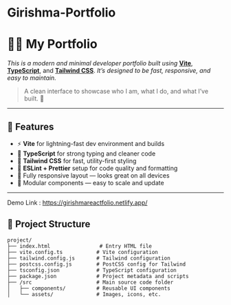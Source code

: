 # Girishma-Portfolio


# 🧑‍💻 My Portfolio

_This is a modern and minimal developer portfolio built using_ [**Vite**](https://vitejs.dev/), [**TypeScript**](https://www.typescriptlang.org/), and [**Tailwind CSS**](https://tailwindcss.com/). _It’s designed to be fast, responsive, and easy to maintain._

> A clean interface to showcase who I am, what I do, and what I’ve built. 🚀

---

## 🚀 Features

- ⚡ **Vite** for lightning-fast dev environment and builds  
- 🧠 **TypeScript** for strong typing and cleaner code  
- 🎨 **Tailwind CSS** for fast, utility-first styling  
- 🧼 **ESLint + Prettier** setup for code quality and formatting  
- 📱 Fully responsive layout — looks great on all devices  
- 🧩 Modular components — easy to scale and update

---

Demo Link : https://girishmareactfolio.netlify.app/

## 📁 Project Structure

```plaintext
project/
├── index.html                # Entry HTML file
├── vite.config.ts           # Vite configuration
├── tailwind.config.js       # Tailwind configuration
├── postcss.config.js        # PostCSS config for Tailwind
├── tsconfig.json            # TypeScript configuration
├── package.json             # Project metadata and scripts
├── /src                     # Main source code folder
│   ├── components/          # Reusable UI components
│   └── assets/              # Images, icons, etc.

